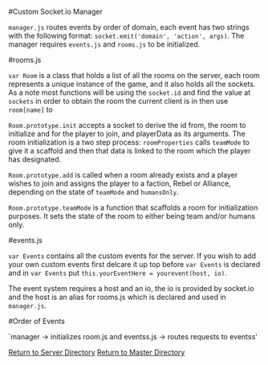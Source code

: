 #Custom Socket.io Manager

`manager.js` routes events by order of domain, each event has two strings with the following format: `socket.emit('domain', 'action', args)`.  The manager requires `events.js` and `rooms.js` to be initialized. 

#rooms.js

`var Room` is a class that holds a list of all the rooms on the server, each room represents a unique instance of the game, and it also holds all the sockets. As a note most functions will be using the `socket.id` and find the value at `sockets` in order to obtain the room the current client is in then use `room[name]` to 

`Room.prototype.init` accepts a socket to derive the id from, the room to initialize and for the player to join, and playerData as its arguments. The room initialization is a two step process: `roomProperties` calls `teamMode` to give it a scaffold and then that data is linked to the room which the player has designated. 

`Room.prototype.add` is called when a room already exists and a player wishes to join and assigns the player to a faction, Rebel or Alliance, depending on the state of `teamMode` and `humansOnly`. 

`Room.prototype.teamMode` is a function that scaffolds a room for initialization purposes. It sets the state of the room to either being team and/or humans only. 


#events.js

`var Events` contains all the custom events for the server. If you wish to add your own custom events first delcare it up top before `var Events` is declared and in `var Events` put `this.yourEventHere = yourevent(host, io)`.

The event system requires a host and an io, the io is provided by socket.io and the host is an alias for rooms.js which is declared and used in `manager.js`. 

#Order of Events

`manager -> initializes room.js and eventss.js -> routes requests to eventss' 

[Return to Server Directory](../server)
[Return to Master Directory](../README.md)